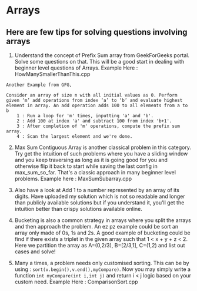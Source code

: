 #   Arrays

## Here are few tips for solving questions involving arrays

 1.  Understand the concept of Prefix Sum array from GeekForGeeks portal. Solve some questions on that. This will be a good start in dealing with beginner level questions of Arrays. Example Here : HowManySmallerThanThis.cpp

    Another Example from GFG, 

    Consider an array of size n with all initial values as 0. Perform given ‘m’ add operations from index ‘a’ to ‘b’ and evaluate highest element in array. An add operation adds 100 to all elements from a to b
        1 : Run a loop for 'm' times, inputting 'a' and 'b'.
        2 : Add 100 at index 'a' and subtract 100 from index 'b+1'.
        3 : After completion of 'm' operations, compute the prefix sum array.
        4 : Scan the largest element and we're done.

 2. Max Sum Contiguous Array is another classical problem in this category. Try get the intuition of such problems where you have a sliding window and you keep traversing as long as it is going good for you and otherwise flip it back to start while saving the last config in max_sum_so_far. That's a classic approach in many beginner level problems. Example here : MaxSumSubarray.cpp

 3. Also have a look at Add 1 to a number represented by an array of its digits. Have uploaded my solution which is not so readable and longer than publicly available solutions but if you understand it, you'll get the intuition better than crispy solutions available online.

 4. Bucketing is also a common strategy in arrays where you split the arrays and then approach the problem. An ez pz example could be sort an array only made of 0s, 1s and 2s. A good example of bucketing could be find if there exists a triplet in the given array such that 1 < x + y + z < 2. Here we partition the array as A=(0,2/3), B=[2/3,1], C=(1,2) and list out cases and solve!

 5. Many a times, a problem needs only customised sorting. This can be by using : `sort(v.begin(),v.end(),myCompare)`. Now you may simply write a function `int myCompare(int i,int j)` and return i < j logic based on your custom need. Example Here : ComparisonSort.cpp

